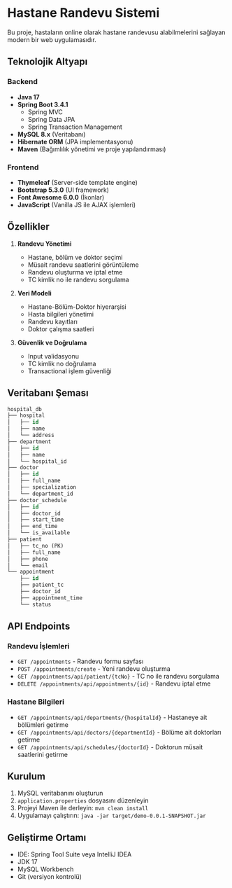 # Hastane Randevu Sistemi

Bu proje, hastaların online olarak hastane randevusu alabilmelerini sağlayan modern bir web uygulamasıdır.

## Teknolojik Altyapı

### Backend
- **Java 17**
- **Spring Boot 3.4.1**
  - Spring MVC
  - Spring Data JPA
  - Spring Transaction Management
- **MySQL 8.x** (Veritabanı)
- **Hibernate ORM** (JPA implementasyonu)
- **Maven** (Bağımlılık yönetimi ve proje yapılandırması)

### Frontend
- **Thymeleaf** (Server-side template engine)
- **Bootstrap 5.3.0** (UI framework)
- **Font Awesome 6.0.0** (İkonlar)
- **JavaScript** (Vanilla JS ile AJAX işlemleri)

## Özellikler

1. **Randevu Yönetimi**
   - Hastane, bölüm ve doktor seçimi
   - Müsait randevu saatlerini görüntüleme
   - Randevu oluşturma ve iptal etme
   - TC kimlik no ile randevu sorgulama

2. **Veri Modeli**
   - Hastane-Bölüm-Doktor hiyerarşisi
   - Hasta bilgileri yönetimi
   - Randevu kayıtları
   - Doktor çalışma saatleri

3. **Güvenlik ve Doğrulama**
   - Input validasyonu
   - TC kimlik no doğrulama
   - Transactional işlem güvenliği

## Veritabanı Şeması

```sql
hospital_db
├── hospital
│   ├── id
│   ├── name
│   └── address
├── department
│   ├── id
│   ├── name
│   └── hospital_id
├── doctor
│   ├── id
│   ├── full_name
│   ├── specialization
│   └── department_id
├── doctor_schedule
│   ├── id
│   ├── doctor_id
│   ├── start_time
│   ├── end_time
│   └── is_available
├── patient
│   ├── tc_no (PK)
│   ├── full_name
│   ├── phone
│   └── email
└── appointment
    ├── id
    ├── patient_tc
    ├── doctor_id
    ├── appointment_time
    └── status
```

## API Endpoints

### Randevu İşlemleri
- `GET /appointments` - Randevu formu sayfası
- `POST /appointments/create` - Yeni randevu oluşturma
- `GET /appointments/api/patient/{tcNo}` - TC no ile randevu sorgulama
- `DELETE /appointments/api/appointments/{id}` - Randevu iptal etme

### Hastane Bilgileri
- `GET /appointments/api/departments/{hospitalId}` - Hastaneye ait bölümleri getirme
- `GET /appointments/api/doctors/{departmentId}` - Bölüme ait doktorları getirme
- `GET /appointments/api/schedules/{doctorId}` - Doktorun müsait saatlerini getirme

## Kurulum

1. MySQL veritabanını oluşturun
2. `application.properties` dosyasını düzenleyin
3. Projeyi Maven ile derleyin: `mvn clean install`
4. Uygulamayı çalıştırın: `java -jar target/demo-0.0.1-SNAPSHOT.jar`

## Geliştirme Ortamı

- IDE: Spring Tool Suite veya IntelliJ IDEA
- JDK 17
- MySQL Workbench
- Git (versiyon kontrolü)


